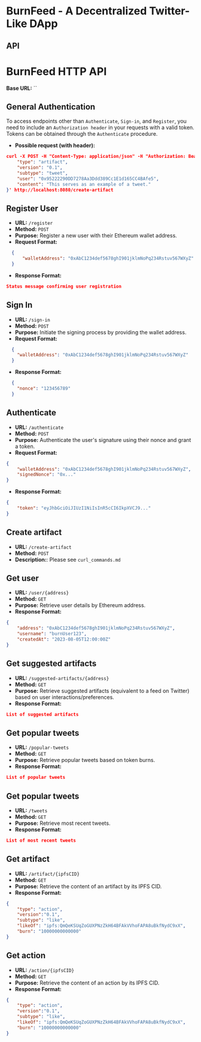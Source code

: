 # BurnFeed - A Decentralized Twitter-Like DApp

## API

# BurnFeed HTTP API

**Base URL:** ``

## General Authentication

To access endpoints other than `Authenticate`, `Sign-in`, and `Register`, you need to include an `Authorization header` in your requests with a valid token. Tokens can be obtained through the `Authenticate` procedure.
- **Possible request (with header):**
```json
curl -X POST -H "Content-Type: application/json" -H "Authorization: Bearer YOUR_TOKEN" -H "Nonce: YOUR_NONCE" -H "User-Wallet-Address: YOUR_WALLET_ADDRESS" -d '{
    "type": "artifact",
    "version": "0.1",
    "subtype": "tweet",
    "user": "0x95222290DD7278Aa3Ddd389Cc1E1d165CC4BAfe5",
    "content": "This serves as an example of a tweet."
}' http://localhost:8080/create-artifact
```


## Register User

- **URL:** `/register`
- **Method:** `POST`
- **Purpose:** Register a new user with their Ethereum wallet address.
- **Request Format:**
```json
  {
      "walletAddress": "0xAbC1234def5678ghI901jklmNoPq234Rstuv567WXyZ"
  }
```
- **Response Format:**
```json
Status message confirming user registration
```

## Sign In
- **URL:** `/sign-in`
- **Method:** `POST`
- **Purpose:** Initiate the signing process by providing the wallet address.
- **Request Format:**
```json
  {
    "walletAddress": "0xAbC1234def5678ghI901jklmNoPq234Rstuv567WXyZ"
  }
```
- **Response Format:**
```json
  {
    "nonce": "123456789"
  }
```


## Authenticate
- **URL:** `/authenticate`
- **Method:** `POST`
- **Purpose:** Authenticate the user's signature using their nonce and grant a token.
- **Request Format:**
```json
{
    "walletAddress": "0xAbC1234def5678ghI901jklmNoPq234Rstuv567WXyZ",
    "signedNonce": "0x..."
}
```
- **Response Format:**
```json
{
    "token": "eyJhbGciOiJIUzI1NiIsInR5cCI6IkpXVCJ9..."
}
```

## Create artifact
- **URL:** `/create-artifact`
- **Method:** `POST`
- **Description:**: Please see `curl_commands.md`


## Get user
- **URL:** `/user/{address}`
- **Method:** `GET`
- **Purpose:** Retrieve user details by Ethereum address.
- **Response Format:**
```json
{
    "address": "0xAbC1234def5678ghI901jklmNoPq234Rstuv567WXyZ",
    "username": "burnUser123",
    "createdAt": "2023-08-05T12:00:00Z"
}
```

## Get suggested artifacts
- **URL:** `/suggested-artifacts/{address}`
- **Method:** `GET`
- **Purpose:** Retrieve suggested artifacts (equivalent to a feed on Twitter) based on user interactions/preferences.
- **Response Format:**
```json
List of suggested artifacts
```

## Get popular tweets
- **URL:** `/popular-tweets`
- **Method:** `GET`
- **Purpose:** Retrieve popular tweets based on token burns.
- **Response Format:**
```json
List of popular tweets
```

## Get popular tweets
- **URL:** `/tweets`
- **Method:** `GET`
- **Purpose:** Retrieve most recent tweets.
- **Response Format:**
```json
List of most recent tweets
```

## Get artifact
- **URL:** `/artifact/{ipfsCID}`
- **Method:** `GET`
- **Purpose:** Retrieve the content of an artifact by its IPFS CID.
- **Response Format:**
```json
{
    "type": "action",
    "version":"0.1",
    "subtype": "like",
    "likeOf": "ipfs:QmQeKSUqZoGUXPNzZkH64BFAkVVhoFAPA8uBkfNydC9xX",
    "burn": "10000000000000"
}
```

## Get action
- **URL:** `/action/{ipfsCID}`
- **Method:** `GET`
- **Purpose:** Retrieve the content of an action by its IPFS CID.
- **Response Format:**
```json
{
    "type": "action",
    "version":"0.1",
    "subtype": "like",
    "likeOf": "ipfs:QmQeKSUqZoGUXPNzZkH64BFAkVVhoFAPA8uBkfNydC9xX",
    "burn": "10000000000000"
}
```